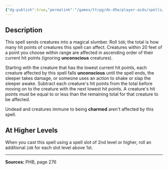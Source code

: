 ```yaml
---
{"dg-publish":true,"permalink":"/games/ttrpg/dn-d5e/player-aids/spells/level-1/sleep/","tags":["ttrpg/dnd/5e","verbal","somatic","material","spell"],"noteIcon":""}
---
```



## Description
This spell sends creatures into a magical slumber.
Roll `5d8`; the total is how many hit points of creatures this spell can affect.
Creatures within 20 feet of a point you choose within range are affected in ascending order of their current hit points (ignoring **unconscious** creatures).

Starting with the creature that has the lowest current hit points, each creature affected by this spell falls **unconscious** until the spell ends, the sleeper takes damage, or someone uses an action to shake or slap the sleeper awake.
Subtract each creature's hit points from the total before moving on to the creature with the next lowest hit points.
A creature's hit points must be equal to or less than the remaining total for that creature to be affected.

Undead and creatures immune to being **charmed** aren't affected by this spell.

## At Higher Levels
When you cast this spell using a spell slot of 2nd level or higher, roll an additional `2d8` for each slot level above 1st.

---

**Sources:** PHB, page 276
